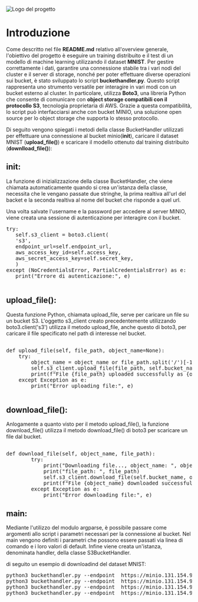 ![Logo del progetto](../img/img1.png) 
# Introduzione

Come descritto nel file **README.md** relativo all'overview generale, l'obiettivo del progetto è eseguire un training distribuito e il test di un modello di machine learning utilizzando il dataset **MNIST**.
Per gestire correttamente i dati, garantire una connessione stabile tra i vari nodi del cluster e il server di storage, nonché per poter effettuare diverse operazioni sui bucket, è stato sviluppato lo script **buckethandler.py**.
Questo script rappresenta uno strumento versatile per interagire in vari modi con un bucket esterno al cluster. In particolare, utilizza **Boto3**, una libreria Python che consente di comunicare con **object storage compatibili con il protocollo S3**, tecnologia proprietaria di AWS. Grazie a questa compatibilità, lo script può interfacciarsi anche con bucket MINIO, una soluzione open source per lo object storage che supporta lo stesso protocollo.

Di seguito vengono spiegati i metodi della classe BucketHandler utilizzati per effettuare una connessione al bucket minio(**__init__**), caricare il dataset MNIST (**upload_file()**) e scaricare il modello ottenuto dal training distribuito (**downlload_file()**):

## __init__:
La funzione di inizializzazione della classe BucketHandler, che viene chiamata automaticamente quando si crea un'istanza della classe, necessita che le vengano passate due stringhe, la prima realtiva all'url del backet e la seconda realtiva al nome del bucket che risponde a quel url.

Una volta salvate l'username e la password per accedere al server MINIO, viene creata una sessione di autenticazione per interagire con il bucket.
<pre lang="markdown">
try:
   self.s3_client = boto3.client(
   's3',
   endpoint_url=self.endpoint_url,
   aws_access_key_id=self.access_key,
   aws_secret_access_key=self.secret_key,
   )
except (NoCredentialsError, PartialCredentialsError) as e:
   print("Errore di autenticazione:", e)

</pre>




## upload_file():
Questa funzione Python, chiamata upload_file, serve per caricare un file su un bucket S3.
L'oggetto s3_client creato precedentemente utilizzando boto3.client('s3') utilizza il metodo upload_file, anche questo di boto3, per caricare il file specificato nel path di interesse nel bucket.

<pre lang="markdown">

def upload_file(self, file_path, object_name=None):
    try:
        object_name = object_name or file_path.split('/')[-1]
        self.s3_client.upload_file(file_path, self.bucket_name, object_name)
        print(f"File {file_path} uploaded successfully as {object_name}.")
    except Exception as e:
        print("Error uploading file:", e)

</pre>

## download_file():
Anlogamente a quanto visto per il metodo upload_file(), la funzione download_file() utilizza il metodo download_file() di boto3 per scaricare un file dal bucket.

<pre lang="markdown">

def download_file(self, object_name, file_path):
        try:
            print("Downloading file..., object_name: ", object_name)
            print("file_path: ", file_path)
            self.s3_client.download_file(self.bucket_name, object_name, file_path)
            print(f"File {object_name} downloaded successfully to {file_path}.")
        except Exception as e:
            print("Error downloading file:", e)
</pre>

## main:
Mediante l'utilizzo del modulo argparse, è possibile passare come argomenti allo script i parametri necessari per la connessione al bucket. Nel main vengono definiti i parametri che possono essere passati via linea di comando e i loro valori di default. Infine viene creata un'istanza, denominata handler, della classe S3BucketHandler.

di seguito un esempio di downloadind del dataset MNIST: 

<pre lang="markdown">
python3 buckethandler.py --endpoint  https://minio.131.154.98.45.myip.cloud.infn.it --bucket datasets upload --file mnist/train-images-idx3-ubyte
python3 buckethandler.py --endpoint  https://minio.131.154.98.45.myip.cloud.infn.it --bucket datasets upload --file mnist/train-labels-idx1-ubyte
python3 buckethandler.py --endpoint  https://minio.131.154.98.45.myip.cloud.infn.it --bucket datasets upload --file mnist/t10k-images-idx3-ubyte
python3 buckethandler.py --endpoint  https://minio.131.154.98.45.myip.cloud.infn.it --bucket datasets upload --file mnist/t10k-labels-idx1-ubyte
</pre>

